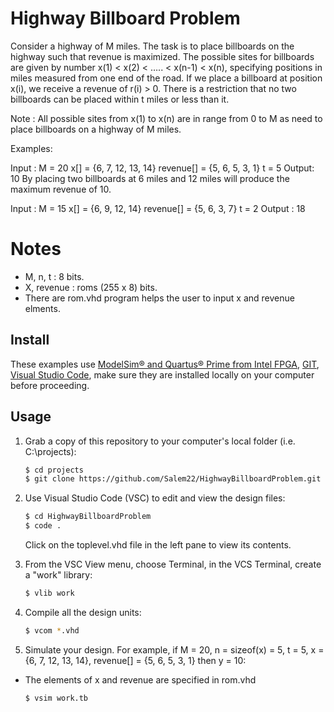 # Highway Billboard Problem
Consider a highway of M miles. The task is to place billboards on the highway such that revenue is maximized. The possible sites for billboards are given by number x(1) < x(2) < ….. < x(n-1) < x(n), specifying positions in miles measured from one end of the road. If we place a billboard at position x(i), we receive a revenue of r(i) > 0. There is a restriction that no two billboards can be placed within t miles or less than it.

Note : All possible sites from x(1) to x(n) are in range from 0 to M as need to place billboards on a highway of M miles.

Examples:



Input : M = 20
        x[]       = {6, 7, 12, 13, 14}
        revenue[] = {5, 6, 5,  3,  1}
        t = 5
Output: 10
By placing two billboards at 6 miles and 12
miles will produce the maximum revenue of 10.

Input : M = 15
        x[] = {6, 9, 12, 14}
        revenue[] = {5, 6, 3, 7}
        t = 2
Output : 18  

# Notes
- M, n, t : 8 bits.
- X, revenue : roms (255 x 8) bits.
- There are rom.vhd program helps the user to input x and revenue elments.
## Install

These examples use [ModelSim&reg; and Quartus&reg; Prime from Intel FPGA](http://fpgasoftware.intel.com/?edition=lite), [GIT](https://git-scm.com/download/win), [Visual Studio Code](https://code.visualstudio.com/download), make sure they are installed locally on your computer before proceeding.

## Usage

1. Grab a copy of this repository to your computer's local folder (i.e. C:\projects):

    ```sh
    $ cd projects
    $ git clone https://github.com/Salem22/HighwayBillboardProblem.git
    ```
2. Use Visual Studio Code (VSC) to edit and view the design files:

    ```sh
    $ cd HighwayBillboardProblem
    $ code .
    ```
    Click on the toplevel.vhd file in the left pane to view its contents.
    
3. From the VSC View menu, choose Terminal, in the VCS Terminal, create a "work" library:

    ```sh
    $ vlib work
    ```
    
4. Compile all the design units:

    ```sh
    $ vcom *.vhd
    ```
    
5. Simulate your design. For example, if M = 20, n = sizeof(x) = 5, t = 5, x = {6, 7, 12, 13, 14}, revenue[] = {5, 6, 5,  3,  1} then y = 10:
- The elements of x and revenue are specified in rom.vhd

    ```sh
    $ vsim work.tb
    ```
